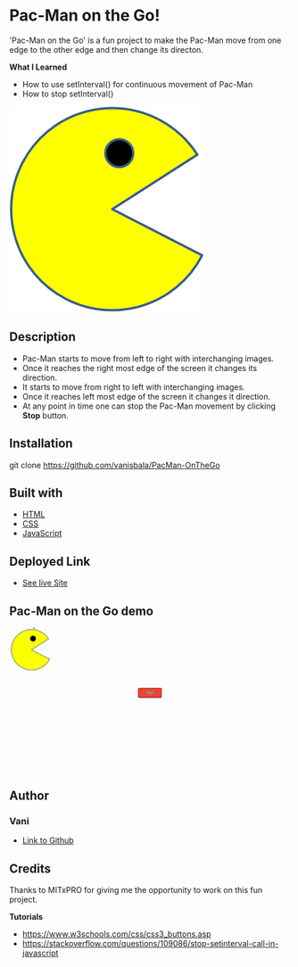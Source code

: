 # Pac-Man on the Go!
'Pac-Man on the Go' is a fun project to make the Pac-Man move from one edge to the other edge and then change its directon.

**What I Learned**
- How to use setInterval() for continuous movement of Pac-Man
- How to stop setInterval()

![Pac-Man Image](./images/PacMan1.png)

## Description
- Pac-Man starts to move from left to right with interchanging images.
- Once it reaches the right most edge of the screen it changes its direction.
- It starts to move from right to left with interchanging images.
- Once it reaches left most edge of the screen it changes it direction.
- At any point in time one can stop the Pac-Man movement by clicking **Stop** button.

## Installation
git clone https://github.com/vanisbala/PacMan-OnTheGo

## Built with
- [HTML](https://developer.mozilla.org/en-US/docs/Web/HTML)
- [CSS](https://developer.mozilla.org/en-US/docs/Web/CSS)
- [JavaScript](https://developer.mozilla.org/en-US/docs/Web/Javascript)

## Deployed Link
- [See live Site](https://vanisbala.github.io/PacMan-OnTheGo/)

## Pac-Man on the Go demo
![Pac-Man Demo](./images/PacMan.gif)

## Author
### Vani 
- [Link to Github](https://github.com/vanisbala)

## Credits
Thanks to MITxPRO for giving me the opportunity to work on this fun project.

**Tutorials**
- https://www.w3schools.com/css/css3_buttons.asp
- https://stackoverflow.com/questions/109086/stop-setinterval-call-in-javascript
